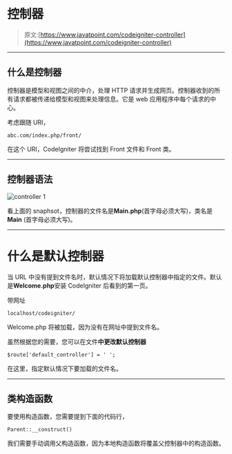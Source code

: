 # 控制器

> 原文:[https://www.javatpoint.com/codeigniter-controller](https://www.javatpoint.com/codeigniter-controller)

* * *

## 什么是控制器

控制器是模型和视图之间的中介，处理 HTTP 请求并生成网页。控制器收到的所有请求都被传递给模型和视图来处理信息。它是 web 应用程序中每个请求的中心。

考虑跟随 URI，

```
abc.com/index.php/front/

```

在这个 URI，CodeIgniter 将尝试找到 Front 文件和 Front 类。

* * *

## 控制器语法

![controller 1](../Images/2d69975ff78c6783d9487c2e59e5ad00.png)

看上面的 snaphsot，控制器的文件名是**Main.php**(首字母必须大写)，类名是 **Main** (首字母必须大写)。

* * *

# 什么是默认控制器

当 URL 中没有提到文件名时，默认情况下将加载默认控制器中指定的文件。默认是**Welcome.php**安装 CodeIgniter 后看到的第一页。

带网址

```
localhost/codeigniter/

```

Welcome.php 将被加载，因为没有在网址中提到文件名。

虽然根据您的需要，您可以在文件**中更改默认控制器**

```
$route['default_controller'] = ' ';

```

在这里，指定默认情况下要加载的文件名。

* * *

## 类构造函数

要使用构造函数，您需要提到下面的代码行，

```
Parent::__construct()

```

我们需要手动调用父构造函数，因为本地构造函数将覆盖父控制器中的构造函数。